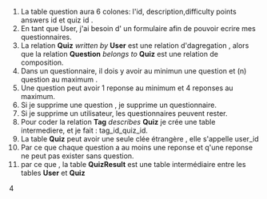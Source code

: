 1. La table question aura 6 colones: l'id, description,difficulty  points  answers id et quiz id .
2. En tant que User, j'ai besoin d' un formulaire  afin de pouvoir ecrire mes questionnaires.
3.  La relation **Quiz** _written by_ **User** est une relation d'dagregation , alors que la relation **Question** _belongs to_ **Quiz**  est une relation de composition.
4.  Dans un questionnaire, il dois y avoir au minimun une question et (n) question au maximum .
5. Une question peut avoir 1 reponse au minimum et  4 reponses au maximum.
6. Si je supprime une question , je supprime un questionnaire.
7. Si je supprime un utilisateur, les questionnaires peuvent rester.
8. Pour coder la relation **Tag** _describes_ **Quiz**  je crée une table intermediere, et je fait : tag_id_quiz_id.
9. La table **Quiz** peut avoir une seule clée étrangère , elle s'appelle user_id
10. Par ce que chaque question a au moins une reponse et q'une reponse ne peut pas exister sans question.
11. par  ce que , la table **QuizResult** est une table intermédiaire entre les tables **User** et **Quiz**

4